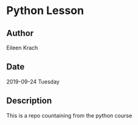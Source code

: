 # Python Lesson
## Author 
Eileen Krach
## Date
2019-09-24 Tuesday

## Description
This is a repo countaining from the python course
